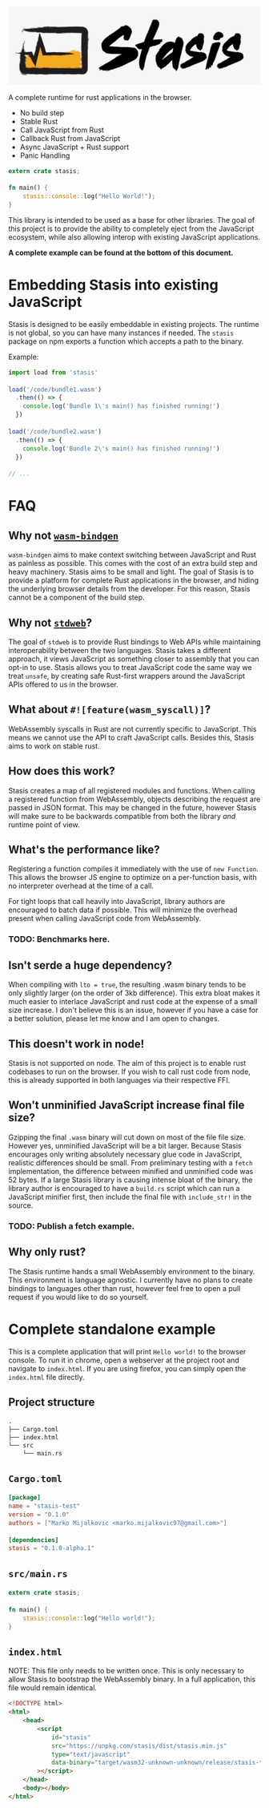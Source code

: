 ![Stasis](art.jpg)

A complete runtime for rust applications in the browser.

* No build step
* Stable Rust
* Call JavaScript from Rust
* Callback Rust from JavaScript
* Async JavaScript + Rust support
* Panic Handling

```rust
extern crate stasis;

fn main() {
    stasis::console::log("Hello World!");
}
```

This library is intended to be used as a base for other libraries. The goal of
this project is to provide the ability to completely eject from the JavaScript
ecosystem, while also allowing interop with existing JavaScript applications.

**A complete example can be found at the bottom of this document.**

# Embedding Stasis into existing JavaScript

Stasis is designed to be easily embeddable in existing projects. The runtime is
not global, so you can have many instances if needed. The `stasis` package on
npm exports a function which accepts a path to the binary.

Example:

```javascript
import load from 'stasis'

load('/code/bundle1.wasm')
  .then(() => {
    console.log('Bundle 1\'s main() has finished running!')
  })

load('/code/bundle2.wasm')
  .then(() => {
    console.log('Bundle 2\'s main() has finished running!')
  })

// ...
```

# FAQ

## Why not [`wasm-bindgen`](https://github.com/rustwasm/wasm-bindgen)

`wasm-bindgen` aims to make context switching between JavaScript and Rust as
painless as possible. This comes with the cost of an extra build step and heavy
machinery. Stasis aims to be small and light. The goal of Stasis is to provide a
platform for complete Rust applications in the browser, and hiding the
underlying browser details from the developer. For this reason, Stasis cannot be
a component of the build step.

## Why not [`stdweb`](https://github.com/koute/stdweb)?

The goal of `stdweb` is to provide Rust bindings to Web APIs while maintaining
interoperability between the two languages. Stasis takes a different approach,
it views JavaScript as something closer to assembly that you can opt-in to use.
Stasis allows you to treat JavaScript code the same way we treat `unsafe`, by
creating safe Rust-first wrappers around the JavaScript APIs offered to us in
the browser.

## What about `#![feature(wasm_syscall)]`?

WebAssembly syscalls in Rust are not currently specific to JavaScript. This
means we cannot use the API to craft JavaScript calls. Besides this, Stasis aims
to work on stable rust.

## How does this work?

Stasis creates a map of all registered modules and functions. When calling a
registered function from WebAssembly, objects describing the request are passed
in JSON format. This may be changed in the future, however Stasis will make sure
to be backwards compatible from both the library *and* runtime point of view.

## What's the performance like?

Registering a function compiles it immediately with the use of `new Function`.
This allows the browser JS engine to optimize on a per-function basis, with no
interpreter overhead at the time of a call.

For tight loops that call heavily into JavaScript, library authors are
encouraged to batch data if possible. This will minimize the overhead present
when calling JavaScript code from WebAssembly.

### TODO: Benchmarks here.

## Isn't serde a huge dependency?

When compiling with `lto = true`, the resulting .wasm binary tends to be only
slightly larger (on the order of 3kb difference). This extra bloat makes it much
easier to interlace JavaScript and rust code at the expense of a small size
increase. I don't believe this is an issue, however if you have a case for a
better solution, please let me know and I am open to changes.

## This doesn't work in node!

Stasis is not supported on node. The aim of this project is to enable rust
codebases to run on the browser. If you wish to call rust code from node, this
is already supported in both languages via their respective FFI.

## Won't unminified JavaScript increase final file size?

Gzipping the final `.wasm` binary will cut down on most of the file file size.
However yes, unminified JavaScript will be a bit larger. Because Stasis
encourages only writing absolutely necessary glue code in JavaScript, realistic
differences should be small. From preliminary testing with a `fetch`
implementation, the difference between minified and unminified code was 52
bytes. If a large Stasis library is causing intense bloat of the binary, the
library author is encouraged to have a `build.rs` script which can run a
JavaScript minifier first, then include the final file with `include_str!` in
the source.

### TODO: Publish a fetch example.

## Why only rust?

The Stasis runtime hands a small WebAssembly environment to the binary. This
environment is language agnostic. I currently have no plans to create bindings
to languages other than rust, however feel free to open a pull request if you
would like to do so yourself.

# Complete standalone example

This is a complete application that will print `Hello world!` to the browser
console. To run it in chrome, open a webserver at the project root and navigate
to `index.html`. If you are using firefox, you can simply open the `index.html`
file directly.

## Project structure

```
.
├── Cargo.toml
├── index.html
└── src
    └── main.rs
```

## `Cargo.toml`

```toml
[package]
name = "stasis-test"
version = "0.1.0"
authors = ["Marko Mijalkovic <marko.mijalkovic97@gmail.com>"]

[dependencies]
stasis = "0.1.0-alpha.1"
```

## `src/main.rs`

```rust
extern crate stasis;

fn main() {
    stasis::console::log("Hello world!");
}
```

## `index.html`

NOTE: This file only needs to be written once. This is only necessary to allow
Stasis to bootstrap the WebAssembly binary. In a full application, this file
would remain identical.

```html
<!DOCTYPE html>
<html>
    <head>
        <script
            id="stasis"
            src="https://unpkg.com/stasis/dist/stasis.min.js"
            type="text/javascript"
            data-binary="target/wasm32-unknown-unknown/release/stasis-test.wasm"
        ></script>
    </head>
    <body></body>
</html>
```
